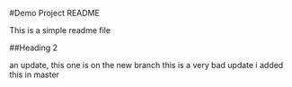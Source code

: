 #Demo Project README

This is a simple readme file

##Heading 2

an update, this one is on the new branch
this is a very bad update
i added this in master